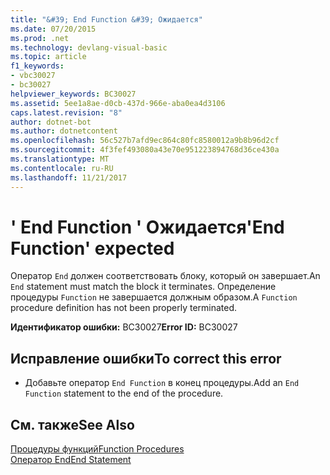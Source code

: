 ```yaml
---
title: "&#39; End Function &#39; Ожидается"
ms.date: 07/20/2015
ms.prod: .net
ms.technology: devlang-visual-basic
ms.topic: article
f1_keywords:
- vbc30027
- bc30027
helpviewer_keywords: BC30027
ms.assetid: 5ee1a8ae-d0cb-437d-966e-aba0ea4d3106
caps.latest.revision: "8"
author: dotnet-bot
ms.author: dotnetcontent
ms.openlocfilehash: 56c527b7afd9ec864c80fc8580012a9b8b96d2cf
ms.sourcegitcommit: 4f3fef493080a43e70e951223894768d36ce430a
ms.translationtype: MT
ms.contentlocale: ru-RU
ms.lasthandoff: 11/21/2017
---
```

# <a name="39end-function39-expected"></a><span data-ttu-id="c9c73-102">&#39; End Function &#39; Ожидается</span><span class="sxs-lookup"><span data-stu-id="c9c73-102">&#39;End Function&#39; expected</span></span>
<span data-ttu-id="c9c73-103">Оператор `End` должен соответствовать блоку, который он завершает.</span><span class="sxs-lookup"><span data-stu-id="c9c73-103">An `End` statement must match the block it terminates.</span></span> <span data-ttu-id="c9c73-104">Определение процедуры `Function` не завершается должным образом.</span><span class="sxs-lookup"><span data-stu-id="c9c73-104">A `Function` procedure definition has not been properly terminated.</span></span>  
  
 <span data-ttu-id="c9c73-105">**Идентификатор ошибки:** BC30027</span><span class="sxs-lookup"><span data-stu-id="c9c73-105">**Error ID:** BC30027</span></span>  
  
## <a name="to-correct-this-error"></a><span data-ttu-id="c9c73-106">Исправление ошибки</span><span class="sxs-lookup"><span data-stu-id="c9c73-106">To correct this error</span></span>  
  
-   <span data-ttu-id="c9c73-107">Добавьте оператор `End Function` в конец процедуры.</span><span class="sxs-lookup"><span data-stu-id="c9c73-107">Add an `End Function` statement to the end of the procedure.</span></span>  
  
## <a name="see-also"></a><span data-ttu-id="c9c73-108">См. также</span><span class="sxs-lookup"><span data-stu-id="c9c73-108">See Also</span></span>  
 [<span data-ttu-id="c9c73-109">Процедуры функций</span><span class="sxs-lookup"><span data-stu-id="c9c73-109">Function Procedures</span></span>](../../visual-basic/programming-guide/language-features/procedures/function-procedures.md)  
 [<span data-ttu-id="c9c73-110">Оператор End</span><span class="sxs-lookup"><span data-stu-id="c9c73-110">End Statement</span></span>](../../visual-basic/language-reference/statements/end-statement.md)
